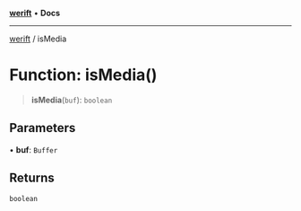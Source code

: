[**werift**](../README.md) • **Docs**

***

[werift](../globals.md) / isMedia

# Function: isMedia()

> **isMedia**(`buf`): `boolean`

## Parameters

• **buf**: `Buffer`

## Returns

`boolean`
